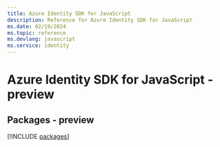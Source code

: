 ```yaml
---
title: Azure Identity SDK for JavaScript
description: Reference for Azure Identity SDK for JavaScript
ms.date: 02/19/2024
ms.topic: reference
ms.devlang: javascript
ms.service: identity
---
```

# Azure Identity SDK for JavaScript - preview
## Packages - preview
[!INCLUDE [packages](identity-index.md)]